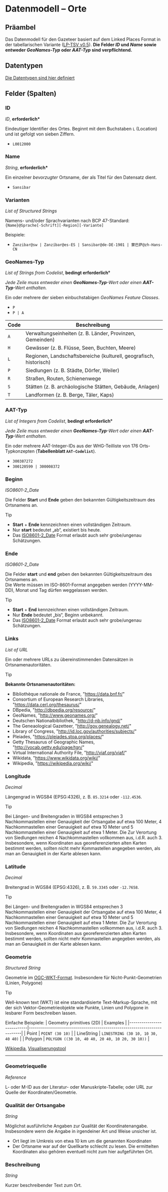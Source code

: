 # Datenmodell – Orte

## Präambel

Das Datenmodell für den Gazeteer basiert auf dem Linked Places Format in der tabellarischen Variante ([LP-TSV v0.5](https://github.com/LinkedPasts/linked-places-format/blob/main/tsv_0.5.md)). **Die Felder _ID_ und _Name_ sowie entweder _GeoNames-Typ_ oder _AAT-Typ_ sind verpflichtend.**

## Datentypen

[Die Datentypen sind hier definiert](./datentypen.md)

## Felder (Spalten)

### ID
*ID*, **erforderlich\***

Eindeutiger Identifier des Ortes. Beginnt mit dem Buchstaben `L` (Location) und ist gefolgt von sieben Ziffern. 
- `L0012000`


### Name
*String*, **erforderlich\***

Ein einzelner _bevorzugter_ Ortsname, der als Titel für den Datensatz dient.

- `Sansibar`

### Varianten
*List of Structured Strings*

Namens- und/oder Sprachvarianten nach BCP 47-Standard:  
`{Name}@Sprache[-Schrift][-Region][-Variante]`  

Beispiele:  
- `Zanzibar@sw | Zanzíbar@es-ES | Sansibar@de-DE-1901 | 蒙巴萨@zh-Hans-CN`


### GeoNames-Typ
*List of Strings from Codelist*, **bedingt erforderlich°**

_Jede Zeile muss entweder einen **GeoNames-Typ**-Wert oder einen **AAT-Typ**-Wert enthalten._

Ein oder mehrere der sieben einbuchstabigen *GeoNames Feature Classes*.  
- `P`
- `P | A`

| Code | Beschreibung                                                        |
|------|----------------------------------------------------------------------|
| `A`  | Verwaltungseinheiten (z. B. Länder, Provinzen, Gemeinden)            |
| `H`  | Gewässer (z. B. Flüsse, Seen, Buchten, Meere)                        |
| `L`  | Regionen, Landschaftsbereiche (kulturell, geografisch, historisch)   |
| `P`  | Siedlungen (z. B. Städte, Dörfer, Weiler)                           |
| `R`  | Straßen, Routen, Schienenwege                                       |
| `S`  | Stätten (z. B. archäologische Stätten, Gebäude, Anlagen)            |
| `T`  | Landformen (z. B. Berge, Täler, Kaps)                               |



### AAT-Typ
*List of Integers from Codelist*, **bedingt erforderlich°**

_Jede Zeile muss entweder einen **GeoNames-Typ**-Wert oder einen **AAT-Typ**-Wert enthalten._

Ein oder mehrere AAT-Integer-IDs aus der WHG-Teilliste von 176 Orts-Typkonzepten (**Tabellenblatt `AAT-Codelist`**).  

- `300387272`
- `300120599 | 300008372`


### Beginn
*ISO8601-2_Date*


Die Felder **Start** und **Ende** geben den bekannten Gültigkeitszeitraum des Ortsnamens an. 

> [!TIP]
> - **Start** + **Ende** kennzeichnen einen vollständigen Zeitraum.  
> - Nur **start** bedeutet „ab“, existiert bis heute.
> - Das [ISO8601-2_Date](https://github.com/rue-a/naturforschung_und_protestantische_mission/blob/main/datenschemata/datentypen.md#iso8601-2_date) Format erlaubt auch sehr grobe/ungenau Schätzungen.


### Ende
*ISO8601-2_Date*

Die Felder **start** und **end** geben den bekannten Gültigkeitszeitraum des Ortsnamens an.  
Die Werte müssen im ISO-8601-Format angegeben werden (YYYY-MM-DD), Monat und Tag dürfen weggelassen werden.  

> [!TIP]
> - **Start** + **End** kennzeichnen einen vollständigen Zeitraum.  
> - Nur **Ende** bedeutet „bis“, Beginn unbekannt.
> - Das [ISO8601-2_Date](https://github.com/rue-a/naturforschung_und_protestantische_mission/blob/main/datenschemata/datentypen.md#iso8601-2_date) Format erlaubt auch sehr grobe/ungenau Schätzungen.



### Links
*List of URL*

Ein oder mehrere URLs zu übereinstimmenden Datensätzen in Ortsnamenautoritäten.  

> [!TIP]
> **Bekannte Ortsnamenautoritäten:**
> - Bibliothèque nationale de France, "https://data.bnf.fr/"
> - Consortium of European Research Libraries, "https://data.cerl.org/thesaurus/"
> - DBpedia, "http://dbpedia.org/resource/"
> - GeoNames, "http://www.geonames.org/"
> - Deutschen Nationalbibliothek, "http://d-nb.info/gnd/"
> - The Geneaological Gazetteer, "http://gov.genealogy.net/"
> - Library of Congress, "http://id.loc.gov/authorities/subjects/"
> - Pleiades, "https://pleiades.stoa.org/places/"
> - Getty Thesaurus of Geographic Names, "http://vocab.getty.edu/page/tgn/"
> - Virtual International Authority File, "http://viaf.org/viaf/"
> - Wikidata, "https://www.wikidata.org/wiki/"
> - Wikipedia, "https://wikipedia.org/wiki/"



### Longitude
*Decimal*

Längengrad in WGS84 (EPSG:4326), z. B. `85.3214` oder `-112.4536`.

> [!TIP]
> Bei Längen- und Breitengraden in WGS84 entsprechen 3 Nachkommastellen einer Genauigkeit der Ortsangabe auf etwa 100 Meter, 4 Nachkommastellen einer Genauigkeit auf etwa 10 Meter und 5 Nachkommastellen einer Genauigkeit auf etwa 1 Meter. Die Zur Verortung von Siedlungen reichen 4 Nachkommastellen vollkommen aus, i.d.R. auch 3. Insbesondere, wenn Koordinaten aus georeferenzierten alten Karten bestimmt werden, sollten nicht mehr Kommastellen angegeben werden, als man an Genauigkeit in der Karte ablesen kann.

### Latitude
*Decimal*

Breitengrad in WGS84 (EPSG:4326), z. B. `59.3345` oder `-12.7658`.

> [!TIP]
> Bei Längen- und Breitengraden in WGS84 entsprechen 3 Nachkommastellen einer Genauigkeit der Ortsangabe auf etwa 100 Meter, 4 Nachkommastellen einer Genauigkeit auf etwa 10 Meter und 5 Nachkommastellen einer Genauigkeit auf etwa 1 Meter. Die Zur Verortung von Siedlungen reichen 4 Nachkommastellen vollkommen aus, i.d.R. auch 3. Insbesondere, wenn Koordinaten aus georeferenzierten alten Karten bestimmt werden, sollten nicht mehr Kommastellen angegeben werden, als man an Genauigkeit in der Karte ablesen kann.

### Geometrie
*Structured String*

Geometrie im [OGC-WKT-Format](https://www.ogc.org/standards/wkt-crs/). Insbesondere für Nicht-Punkt-Geometrien (Linien, Polygone)

> [!TIP]
>
> Well-known text (WKT) ist eine standardisierte Text-Markup-Sprache, mit der sich Vektor-Geometrieobjekte wie Punkte, Linien und Polygone in lesbarer Form beschreiben lassen.
> 
> Einfache Beispiele:
> | Geometry primitives (2D) | Examples                                                                 |
> |---------------------------|--------------------------------------------------------------------------|
> | Point                     | `POINT (30 10)`                                                         |
> | LineString                | `LINESTRING (30 10, 10 30, 40 40)`                                      |
>| Polygon                   | `POLYGON ((30 10, 40 40, 20 40, 10 20, 30 10))`                         |
>
> [Wikipedia](https://en.wikipedia.org/wiki/Well-known_text_representation_of_geometry), [Visualiserungstool](https://wktmap.com/)

---

### Geometriequelle
*Reference*

L- oder M-ID aus der Literatur- oder Manuskripte-Tabelle; oder URL zur Quelle der Koordinaten/Geometrie.


### Qualität der Ortsangabe
*String*

Möglichst ausführliche Angaben zur Qualität der Koordinatenangabe. Insbesondere wenn die Angabe in irgendeiner Art und Weise unsicher ist.
- Ort liegt im Umkreis von etwa 10 km um die genannten Koordinaten
- Der Ortsname war auf der Quellkarte schlecht zu lesen. Die ermittelten Koordinaten also gehören eventuell nicht zum hier aufgeführten Ort.



### Beschreibung
*String*

Kurzer beschreibender Text zum Ort.




